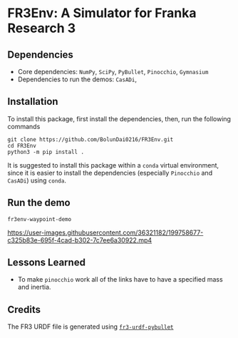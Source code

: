 # FR3Env: A Simulator for Franka Research 3

## Dependencies

- Core dependencies: `NumPy`, `SciPy`, `PyBullet`, `Pinocchio`, `Gymnasium`
- Dependencies to run the demos: `CasADi`, 

## Installation

To install this package, first install the dependencies, then, run the following commands

```console
git clone https://github.com/BolunDai0216/FR3Env.git
cd FR3Env
python3 -m pip install .
```

It is suggested to install this package within a `conda` virtual environment, since it is easier to install the dependencies (especially `Pinocchio` and `CasADi`) using `conda`.

## Run the demo

```console
fr3env-waypoint-demo
```

https://user-images.githubusercontent.com/36321182/199758677-c325b83e-695f-4cad-b302-7c7ee6a30922.mp4


## Lessons Learned

- To make `pinocchio` work all of the links have to have a specified mass and inertia.

## Credits

The FR3 URDF file is generated using [`fr3-urdf-pybullet`](https://github.com/RumailM/fr3-urdf-pybullet)
